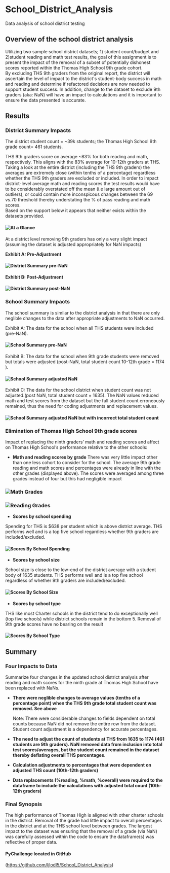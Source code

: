 # School_District_Analysis
Data analysis of school district testing

## **Overview of the school district analysis**

Utilizing two sample school district datasets; 1) student count/budget and 2)student reading and math test results, the goal of this assignment is to present the impact of the removal of a subset of potentially dishonest scores reported within the Thomas High School 9th grade cohort.  
By excluding THS 9th graders from the original report, the district will ascertain the level of impact to the district's student-body success in math and reading and determine if refactored decisions are now needed to support student success.
In addition, change to the dataset to exclude 9th graders (aka: NaN) will have an impact to calculations and it is important to ensure the data presented is accurate.   

## **Results**
### **District Summary Impacts** 

The district student count = ~39k students; the Thomas High School 9th grade count= 461 students. 

THS 9th graders score on average ~83% for both reading and math, respectively. This aligns with the 83% average for 10-12th graders at THS. 
Taking a look at the entire district (including the THS 9th graders) the averages are extremely close (within tenths of a percentage) regardless whether the THS 9th graders are excluded or included. 
In order to impact district-level average math and reading scores the test results would have to be considerably overstated off the mean (i.e large amount out of outliers), or could contain more inconspicous changes between the 69 vs.70 threshold thereby understating the % of pass reading and math scores.   
Based on the support below it appears that neither exists within the datasets provided.


#### ![At a Glance](https://github.com/ljlodl5/School_District_Analysis/blob/main/Resources/Comparison%20NaN%20before%20and%20after%20code%20adjustments.png)


At a district level removing 9th graders has only a very slight impact (assuming the dataset is adjusted appropriately for NaN impacts) 

**Exhibit A: Pre-Adjustment**

#### ![District Summary pre-NaN](https://github.com/ljlodl5/School_District_Analysis/blob/main/Resources/School%20District%20Summary%20Pre-Adjusted.png)


**Exhibit B: Post-Adjustment**  

#### ![District Summary post-NaN](https://github.com/ljlodl5/School_District_Analysis/blob/main/Resources/School%20District%20Summary%20Adjusted.png)



### **School Summary Impacts**
The school summary is similar to the district analysis in that there are only neglible changes to the data after appropriate adjustments to NaN occurred.

Exhibit A: The data for the school when all THS students were included (pre-NaN). 

#### ![School Summary pre-NaN](https://github.com/ljlodl5/School_District_Analysis/blob/main/Resources/THS%20pre%20NaN.png)


Exhibit B: The data for the school when 9th grade students were removed but totals were adjusted (post-NaN, total student count 10-12th grade = 1174 ).  

#### ![School Summary adjusted NaN](https://github.com/ljlodl5/School_District_Analysis/blob/main/Resources/THS%20post%20adjusted%20replacement.png)


Exhibit C: The data for the school district when student count was not adjusted.(post NaN, total student count = 1635). 
The NaN values reduced math and test scores from the dataset but the full student count erroneously remained, thus the need for coding adjustments and replacement values. 

#### ![School Summary adjusted NaN but with incorrect total student count](https://github.com/ljlodl5/School_District_Analysis/blob/main/Resources/Thomas%20High%20School%20Scores%20.png)


### Elimination of Thomas High School 9th grade scores
Impact of replacing the ninth graders’ math and reading scores and affect on Thomas High School’s performance relative to the other schools: 

* **Math and reading scores by grade**
There was very little impact other than one less cohort to consider for the school. 
The average 9th grade reading and math scores and percentages were already in line with the other grades (displayed above). The scores were averaged among three grades instead of four but this had negligible impact 
			
### ![Math Grades](https://github.com/ljlodl5/School_District_Analysis/blob/main/Resources/Math%209th%20grade%20average.png)

### ![Reading Grades](https://github.com/ljlodl5/School_District_Analysis/blob/main/Resources/Reading%209th%20grade%20average.png)


* **Scores by school spending**
		  
Spending for THS is $638 per student which is above district average. THS performs well and is a top five school regardless whether 9th graders are included/excluded. 
		   
#### ![Scores By School Spending](https://github.com/ljlodl5/School_District_Analysis/blob/main/Resources/Charter%20School%20Success.png)


* **Scores by school size**
		  
School size is close to the low-end of the district average with a student body of 1635 students. THS performs well and is a top five school regardless of whether 9th graders are included/excluded.  


#### ![Scores By School Size](https://github.com/ljlodl5/School_District_Analysis/blob/main/Resources/School%20Size%20-Bin%20and%20Scores%20and%20Percentages.png)


* **Scores by school type**
		  
THS like most Charter schools in the district tend to do exceptionally well (top five schools) while district schools remain in the bottom 5. Removal of 9th grade scores have no bearing on the result 


#### ![Scores By School Type](https://github.com/ljlodl5/School_District_Analysis/blob/main/Resources/District%20vs%20Charter%20School.png)




## **Summary**
### Four Impacts to Data

Summarize four changes in the updated school district analysis after reading and math scores for the ninth grade at Thomas High School have been replaced with NaNs.
   	
* **There were neglible changes to average values (tenths of a percentage point) when the THS 9th grade total student count was removed. See above**  
	  
  	 Note: There were considerable changes to fields dependent on total counts because NaN did not remove the entire row from the dataset. Student count adjustment is a dependency for accurate percentages. 

* **The need to adjust the count of students at THS from 1635 to 1174 (461 students are 9th graders). NaN removed data from inclusion into total test scores/averages, but the student count remained in the dataset thereby deflating overall THS percentages.** 

* **Calculation adjustments to percentages that were dependent on adjusted THS count (10th-12th graders)**

* **Data replacements (%reading, %math, %overall) were required to the dataframe to include the calculations with adjusted total count (10th-12th graders)**
   	 
### **Final Synopsis**
The high performance of Thomas High is aligned with other charter schools in the district. Removal of the grade had little impact to overall percentages in the district and at the THS school level between grades. 
The largest impact to the dataset was ensuring that the removal of a grade (via NaN) was carefully assessed within the code to ensure the dataframe(s) was reflective of proper data.  
	

#### PyChallenge located in GitHub
(https://github.com/ljlodl5/School_District_Analysis)

